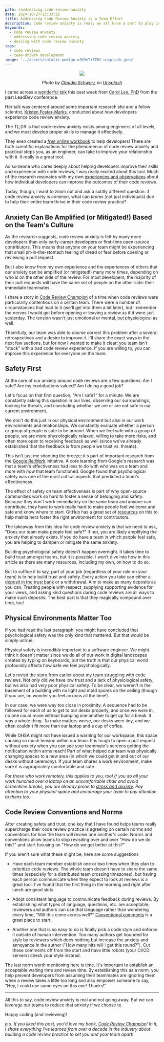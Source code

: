```yaml
---
path: /addressing-code-review-anxiety
date: 2024-10-27T13:33:32
title: Addressing Code Review Anxiety is a Team Effort
description: Code review anxiety is real; we all have a part to play in addressing and minimizing it on our teams
keywords:
  - code review anxiety
  - addressing code review anxiety
  - dealing with code review anxiety 
tags:
  - code reviews
  - team-driven development
image: "../assets/natalie-pedigo-wJK9eTiEZHY-unsplash.jpeg" 
---
```


<center>

![](../assets/claudio-schwarz-phFhMqmWrlU-unsplash.jpg)

<span class="credit">

<i> 
    
Photo by <a href="https://unsplash.com/@purzlbaum?utm_content=creditCopyText&utm_medium=referral&utm_source=unsplash">Claudio Schwarz</a> on <a href="https://unsplash.com/photos/black-and-brown-long-coated-small-dog-on-brown-wooden-bench-phFhMqmWrlU?utm_content=creditCopyText&utm_medium=referral&utm_source=unsplash">Unsplash</a>
  

</i>

</span>

</center>

I came across a [wonderful talk](https://www.youtube.com/watch?v=RHopPN6_NfQ) this past week from [Carol Lee, PhD](https://www.linkedin.com/in/carol-lee-phd) from the past LeadDev conference. 

Her talk was centered around some important research she and a fellow scientist, [Kristen Foster-Marks](https://www.linkedin.com/in/kristenfostermarks), conducted about how developers experience code review anxiety.

The TL;DR is that code review anxiety exists among engineers of all levels, and we must develop proper skills to manage it effectively.

They even created a [_free_ online workbook](https://developer-success-lab.gitbook.io/code-review-anxiety-workbook-1) to help developers! There are both scientific explanations for the phenomenon of code review anxiety and practical steps you, as an engineer, can take to improve your relationship with it. It really is a great tool.

As someone who cares deeply about helping developers improve their skills and experience with code reviews, I was really excited about this tool. Much of the research resonates with my own [experiences and observations](https://dangoslen.me/tags/code-reviews) about how individual developers can improve the outcomes of their code reviews.

Today, though, I want to zoom out and ask a subtly different question: if code review anxiety is common, what can _teams_ (not just individuals) due to help their entire team thrive in their code review practice?

## Anxiety Can Be Amplified (or Mitigated!) Based on the Team's Culture

As the research suggests, code review anxiety is felt by many more developers than only early-career developers or first-time open-source contributors. This means that anyone on your team might be experiencing that small pit-in-the-stomach feeling of dread or fear before opening or reviewing a pull request.

But I also know from my own experience and the experiences of others that our anxiety can be amplified (or mitigated!) many more times, depending on who is on the other side of the review. For most developers, the majority of their pull requests will have the same set of people on the other side: their immediate teammates.

I share a story in [Code Review Champion](https://dangoslen.me/book) of a time when code reviews were particularly contentious on a certain team. There were a number of circumstances that lead to it (we'll get into them a bit later), but I remember the nerves I would get before opening or leaving a review as if it were just yesterday. The tension wasn't just emotional or mental, but physiological as well.

Thankfully, our team was able to course correct this problem after a several retrospectives and a desire to improve it. I'll share the exact ways in the next few sections, but for now I wanted to make it clear: you team isn't "stuck" with a bad code review experience. If you are willing to, you can improve this experience for everyone on the team.

## Safety First

At the core of our anxiety around code reviews are a few questions: Am I safe? Are my contributions valued? Am I doing a good job?

Let's focus on that first question, "Am I safe?" for a minute. We are constantly asking this question in our lives, observing our surroundings, looking for threats, and concluding whether we are or are not safe in our current environment.

We don't do this just in our physical environment but also in our work environments and relationships. We constantly evaluate whether a person or group of people is safe to be around. When we feel safe with a group of people, we are more physiologically relaxed, willing to take more risks, and often more open to receiving feedback as well (since we've already established that the feedback is from people we trust vs. threats).

This isn't just me shooting the breeze; it's part of important research from the [Google Re:Work](https://rework.withgoogle.com/en/guides/understanding-team-effectiveness#identify-dynamics-of-effective-teams) initiative. A core learning from Google's research was that a team's effectiveness had less to do with _who_ was on a team and more with _how_ that team functioned. Google found that psychological safety was one of the most critical aspects that predicted a team's effectiveness.

The effect of safety on team effectiveness is part of why open-source communities work so hard to foster a sense of belonging and safety. Because they don't work immediately on the same team and anyone can contribute, they have to work really hard to make people feel welcome and safe and know where to start. GitHub has a great set of [resources](https://docs.github.com/en/communities) on this to help maintainers foster the right environment for contributors.

The takeaway from this idea for code review anxiety is that we need to ask, "Does our team make people feel safe?" If not, you are likely amplifying the anxiety that already exists. If you do have a team in which people feel safe, you are helping to dampen or mitigate the same anxiety. 

Building psychological safety doesn't happen overnight. It takes time to build trust amongst teams, but it is possible. I won't dive into how in this article as there are many resources, including my own, on how to do so. 

But to suffice it to say, part of your job (regardless of your role on your team) is to help build trust and safety. Every action you take can either a [deposit in the trust bank](https://www.coffeeonthekeyboard.com/distributed-teams-need-face-time/#:~:text=We%20make%20deposits,human%20behind%20them.) or a withdrawal. Aim to make as many deposits as you can. Treating people with respect, supplying supporting evidence for your views, and asking kind questions during code reviews are all ways to make such deposits. The best part is that they magically compound over time, too!

## Physical Environments Matter Too

If you had read the last paragraph, you might have concluded that psychological safety was the only kind that mattered. But that would be simply untrue.

Physical safety is incredibly important to a software engineer. We might think it doesn't matter since we do all of our work in digital landscapes created by typing on keyboards, but the truth is that our physical world profoundly affects how safe we feel psychologically. 

Let's revisit the story from earlier about my team struggling with code reviews. Not only did we have low trust and a lack of physiological safety, but we also had very poor physical safety. To be clear, we weren't in the basement of a building with no light and mold spores on the ceiling (though if you are, no wonder you feel anxious all the time!). 

In our case, we were way too close in proximity. A sequence had to be followed for each of us to get to our desks properly, and once we were in, no one could move without bumping one another to get up for a break. It was a whole thing. To make matters worse, our desks were tiny, and we often couldn't fit more than our laptop and a cup of coffee. 

While OHSA might not have issued a warning for our workspace, this space causing so much tension within our team. It is tough to open a pull request without anxiety when you can see your teammate's screens getting the notification within arms reach! Part of what helped our team was physically changing spaces to a new area (in which we could get in and out of our desks without ceremony). If your team shares a work environment, make sure it is appropriately comfortable and safe.

_For those who work remotely, this applies to you, too! If you do all your work hunched over a laptop on an uncomfortable chair and avoid screentime breaks, you are already prone to [stress and anxiety](https://www.npr.org/2023/10/24/1200611637/how-posture-and-movement-impact-our-mood#:~:text=%22There's%20a%20clear%20link%20between,that%20is%20involved%20in%20stress.%22&text=When%20we're%20hunched%20over,drained%2C%20stressed%2C%20or%20anxious). Pay attention to your physical space and encourage your team to pay attention to theirs too._

## Code Review Conventions and Norms

After creating safety and trust, one key that I have found helps teams really supercharge their code review practice is agreeing on certain norms and conventions for how the team will review one another's code. Norms and conventions allow teams to stop revisiting over and over "How do we do this?" and start focusing on "How do we get better at this?"

If you aren't sure what these might be, here are some suggestions

* Have each team member establish one or two times when they plan to prioritize code reviews. The whole team doesn't have to share the same times (especially for a distributed team crossing timezones), but having each person communicate when they expect to look at reviews is a great tool. I've found that the first thing in the morning and right after lunch are good slots. 

* Adopt consistent language to communicate feedback during reviews. By establishing what types of language, questions, etc. are acceptable, reviewers and authors can use that language rather than wondering every time, "Will this come across well?" [Conventional comments](https://conventionalcomments.org/) is a great place to start. 

* Another one that is so easy to do is finally pick a code style and enforce it outside of human intervention. Too many authors get hounded for style by reviewers which does nothing but increase the anxiety and annoyance in the author ("How many nits will I get this round?"). Cut these comments off from the start and have little robots (your CI/CD servers) check your style instead.

The last norm worth mentioning here is time. It's important to establish an acceptable waiting time and review time. By establishing this as a norm, you help prevent developers from assuming their teammates are ignoring them when a review takes a little too long and also empower someone to say, "Hey, I could use some eyes on this one! Thanks!"

--- 

All this to say, code review anxiety is real and not going away. But we can leverage our teams to reduce that anxiety if we choose to.

Happy coding (and reviewing)!

_p.s. If you liked this post, you'd love my book, [Code Review Champion](https://dangoslen.me/book)! In it, I share everything I've learned from over a decade in the industry about building a code review practice to set you and your team apart!_